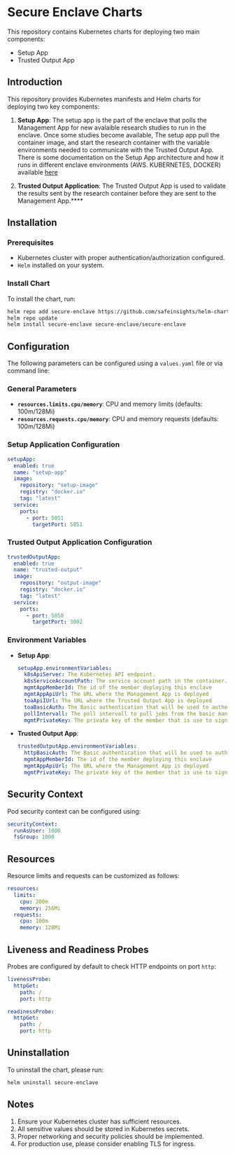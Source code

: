 # Secure Enclave Charts

This repository contains Kubernetes charts for deploying two main components: 
- Setup App
- Trusted Output App

## Introduction

This repository provides Kubernetes manifests and Helm charts for deploying two key components:
1. **Setup App**: The setup app is the part of the enclave that polls the Management App for new avalaible research studies to run in the enclave. Once some studies become available, The setup app pull the container image, and start the research container with the variable environments needed to communicate with the Trusted Output App.  
There is some documentation on the Setup App architecture and how it runs in different enclave environments (AWS. KUBERNETES, DOCKER) available [here](https://github.com/safeinsights/setup-app#enclave-environments)

1. **Trusted Output Application**: The Trusted Output App is used to validate the results sent by the research container before they are sent to the Management App.****

## Installation

### Prerequisites
- Kubernetes cluster with proper authentication/authorization configured.
- `Helm` installed on your system.

### Install Chart
To install the chart, run:
```bash
helm repo add secure-enclave https://github.com/safeinsights/helm-charts
helm repo update
helm install secure-enclave secure-enclave/secure-enclave
```

## Configuration

The following parameters can be configured using a `values.yaml` file or via command line:

### General Parameters
- **`resources.limits.cpu/memory`**: CPU and memory limits (defaults: 100m/128Mi)
- **`resources.requests.cpu/memory`**: CPU and memory requests (defaults: 100m/128Mi)

### Setup Application Configuration
```yaml
setupApp:
  enabled: true
  name: "setup-app"
  image:
    repository: "setup-image"
    registry: "docker.io"
    tag: "latest"
  service:
    ports:
      - port: 5051
        targetPort: 5051
```

### Trusted Output Application Configuration
```yaml
trustedOutputApp:
  enabled: true
  name: "trusted-output"
  image:
    repository: "output-image"
    registry: "docker.io"
    tag: "latest"
  service:
    ports:
      - port: 5050
        targetPort: 3002
```

### Environment Variables
- **Setup App**:
  ```yaml
  setupApp.environmentVariables:
    k8sApiServer: The Kubernetes API endpoint.
    k8sServiceAccountPath: The service account path in the container.
    mgmtAppMemberId: The id of the member deploying this enclave
    mgmtAppApiUrl: The URL where the Management App is deployed
    toaApiIUrl: The URL where the Trusted Output App is deployed
    toaBasicAuth: The Basic authentication that will be used to authenticate with the Trusted Output App.
    pollIntervall: The poll intervall to pull jobs from the basic management app. 
    mgmtPrivateKey: The private key of the member that is use to sign REST calls made to the management app.
  ```
  
- **Trusted Output App**:
  ```yaml
  trustedOutputApp.environmentVariables:
    httpBasicAuth: The Basic authentication that will be used to authenticate with the Trusted Output App.
    mgmtAppMemberId: The id of the member deploying this enclave
    mgmtAppApiUrl: The URL where the Management App is deployed
    mgmtPrivateKey: The private key of the member that is use to sign REST calls made to the management app.

## Security Context

Pod security context can be configured using:
```yaml
securityContext:
  runAsUser: 1000
  fsGroup: 1000
```

## Resources

Resource limits and requests can be customized as follows:
```yaml
resources:
  limits:
    cpu: 200m
    memory: 256Mi
  requests:
    cpu: 100m
    memory: 128Mi
```

## Liveness and Readiness Probes

Probes are configured by default to check HTTP endpoints on port `http`:
```yaml
livenessProbe:
  httpGet:
    path: /
    port: http

readinessProbe:
  httpGet:
    path: /
    port: http
```

## Uninstallation

To uninstall the chart, please run:
```bash
helm uninstall secure-enclave
```

## Notes

1. Ensure your Kubernetes cluster has sufficient resources.
2. All sensitive values should be stored in Kubernetes secrets.
3. Proper networking and security policies should be implemented.
4. For production use, please consider enabling TLS for ingress.
